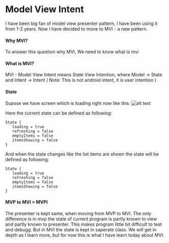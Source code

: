 # Model View Intent


I have been big fan of model view presenter pattern, I have been using it from 1-2 years. Now I have decided to move to MVI - a new pattern.

#### Why MVI?
To answer this question why MVI, We need to know what is mvi

#### What is MVI?

MVI - Model View Intent means State View Intention, where Model -> State and Intent -> Intent  ( Note: This is not android intent, it is user intention )

#### State
Supose we have screen which is loading right now like this:
![alt text](https://cloud.addictivetips.com/wp-content/uploads/2011/03/LoadingApps.jpg "Logo Title Text 1")

Here the current state can be defined as following:
```
State {
   loading = true
   refreshing = false
   emptyItems = false
   itemsShowing = false
}
```
And when the state changes like the list items are shown the state will be defined as following:
```
State {
   loading = true
   refreshing = false
   emptyItems = false
   itemsShowing = false
}
```

#### MVP to MVI = MVPI
The presenter is kept same, when moving from MVP to MVI. The only difference is in mvp the state of current program is partly known to view and partly known to presenter. This makes program little bit difficult to test and debugg. But in MVI the state is kept in saperate class. We will get in depth as I learn more, but for now this is what I have learn today about MVI.
